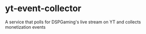 # yt-event-collector
A service that polls for DSPGaming's live stream on YT and collects monetization events
